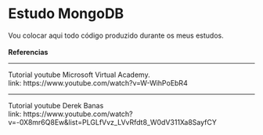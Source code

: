 # Estudo MongoDB
Vou colocar aqui todo código produzido durante os meus estudos.
<br/><br/>
<b>Referencias</b>
<br/> 
<hr/>
Tutorial youtube Microsoft Virtual Academy.
<br/>
link: https://www.youtube.com/watch?v=W-WihPoEbR4
<br/>
<hr/>
Tutorial youtube Derek Banas
<br/>
link: https://www.youtube.com/watch?v=-0X8mr6Q8Ew&list=PLGLfVvz_LVvRfdt8_W0dV311Xa8SayfCY


